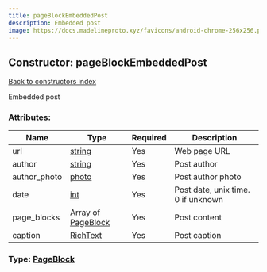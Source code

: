```yaml
---
title: pageBlockEmbeddedPost
description: Embedded post
image: https://docs.madelineproto.xyz/favicons/android-chrome-256x256.png
---
```

## Constructor: pageBlockEmbeddedPost  
[Back to constructors index](index.md)



Embedded post

### Attributes:

| Name     |    Type       | Required | Description |
|----------|---------------|----------|-------------|
|url|[string](../types/string.md) | Yes|Web page URL|
|author|[string](../types/string.md) | Yes|Post author|
|author\_photo|[photo](../constructors/photo.md) | Yes|Post author photo|
|date|[int](../types/int.md) | Yes|Post date, unix time. 0 if unknown|
|page\_blocks|Array of [PageBlock](../types/PageBlock.md) | Yes|Post content|
|caption|[RichText](../types/RichText.md) | Yes|Post caption|



### Type: [PageBlock](../types/PageBlock.md)


